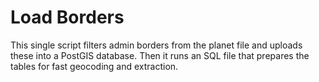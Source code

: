 # Load Borders

This single script filters admin borders from the planet file
and uploads these into a PostGIS database. Then it runs an SQL
file that prepares the tables for fast geocoding and extraction.
